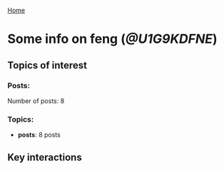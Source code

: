 [Home](https://kelu124.github.io/echommunity/)

# Some info on __feng__ (_@U1G9KDFNE_)


## Topics of interest

### Posts: 

Number of posts: 8

### Topics:

* __posts__: 8 posts

## Key interactions 

